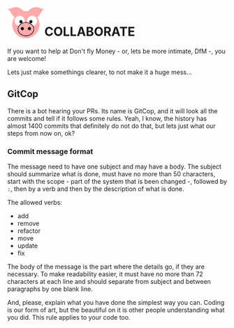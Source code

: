 <img src="../site/DFM.MVC/Assets/Images/pig.svg" width="85" align="left"/>

# COLLABORATE

If you want to help at Don't fly Money - or, lets be more intimate,
DfM -, you are welcome!

Lets just make somethings clearer, to not make it a huge mess...

## GitCop

There is a bot hearing your PRs. Its name is GitCop, and it will look
all the commits and tell if it follows some rules. Yeah, I know, the
history has almost 1400 commits that definitely do not do that, but
lets just what our steps from now on, ok?

### Commit message format

The message need to have one subject and may have a body. The subject
should summarize what is done, must have no more than 50 characters,
start with the scope - part of the system that is been changed -,
followed by `:`, then by a verb and then by the description of what is
done.

The allowed verbs:
- add
- remove
- refactor
- move
- update
- fix

The body of the message is the part where the details go, if they are
necessary. To make readability easier, it must have no more than 72
characters at each line and should separate from subject and between
paragraphs by one blank line.

And, please, explain what you have done the simplest way you can.
Coding is our form of art, but the beautiful on it is other people 
understanding what you did. This rule applies to your code too.
